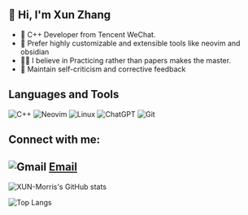 👋 Hi, I'm Xun Zhang
---
- 🧑 C++ Developer from Tencent WeChat.
- 🥳 Prefer highly customizable and extensible tools like neovim and obsidian
- 👨‍💻 I believe in Practicing rather than papers makes the master.
- 🌱 Maintain self-criticism and corrective feedback

Languages and Tools
---
![C++](https://img.shields.io/badge/c++-%2300599C.svg?style=for-the-badge&logo=c%2B%2B&logoColor=white)   ![Neovim](https://img.shields.io/badge/NeoVim-%2357A143.svg?&style=for-the-badge&logo=neovim&logoColor=white)   ![Linux](https://img.shields.io/badge/Linux-FCC624?style=for-the-badge&logo=linux&logoColor=black)   ![ChatGPT](https://img.shields.io/badge/chatGPT-000000?style=for-the-badge&logo=openai&logoColor=white)   ![Git](https://img.shields.io/badge/git-%23F05033.svg?style=for-the-badge&logo=git&logoColor=white)

Connect with me:
---
 ![Gmail](https://img.shields.io/badge/Gmail-D14836?style=for-the-badge&logo=gmail&logoColor=white) [Email](mailto:elite2022zx@gmail.com)
---

![XUN-Morris's GitHub stats](https://github-readme-stats.vercel.app/api?username=Elite-zx&theme=material-palenight&show_icons=true)


![Top Langs](https://github-readme-stats.vercel.app/api/top-langs/?username=Elite-zx&layout=compact&hide=javascript,html,css&langs_count=6)


